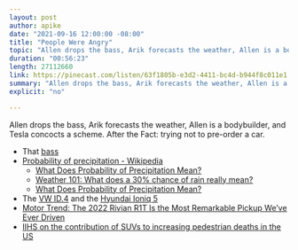 ```yaml
---
layout: post
author: apike
date: "2021-09-16 12:00:00 -08:00"
title: "People Were Angry"
topic: "Allen drops the bass, Arik forecasts the weather, Allen is a bodybuilder, and Tesla concocts a scheme. After the Fact: trying not to pre-order a car."
duration: "00:56:23"
length: 27112660
link: https://pinecast.com/listen/63f1805b-e3d2-4411-bc4d-b944f8c011e1.mp3
summary: "Allen drops the bass, Arik forecasts the weather, Allen is a bodybuilder, and Tesla concocts a scheme. After the Fact: trying not to pre-order a car."
explicit: "no"

---
```


Allen drops the bass, Arik forecasts the weather, Allen is a bodybuilder, and Tesla concocts a scheme. After the Fact: trying not to pre-order a car.

- That [bass](https://en.wikipedia.org/wiki/Bass_guitar)
- [Probability of precipitation - Wikipedia](https://en.wikipedia.org/wiki/Probability_of_precipitation)
  - [What Does Probability of Precipitation Mean?](https://www.weather.gov/lmk/pops)
  - [Weather 101: What does a 30% chance of rain really mean?](https://www.nwahomepage.com/weather/weather-101/weather-101-what-does-a-30-chance-of-rain-really-mean/)
  - [What Does Probability of Precipitation Mean?](https://weatherworksinc.com/news/probability-of-precipitation-meaning)
- The [VW ID.4](https://www.caranddriver.com/volkswagen/id4) and the [Hyundai Ioniq 5](https://www.caranddriver.com/hyundai/ioniq-5)
- [Motor Trend: The 2022 Rivian R1T Is the Most Remarkable Pickup We’ve Ever Driven](https://www.motortrend.com/reviews/2022-rivian-r1t-electric-pickup-truck-first-drive-review/)
- [IIHS on the contribution of SUVs to increasing pedestrian deaths in the US](https://www.iihs.org/news/detail/new-study-suggests-todays-suvs-are-more-lethal-to-pedestrians-than-cars)

